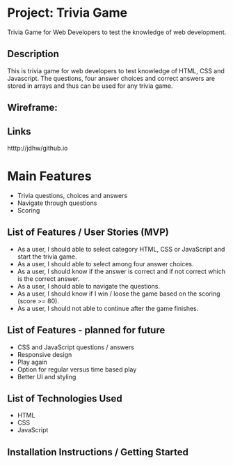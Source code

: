 # Project: Trivia Game
Trivia Game for Web Developers to test the knowledge of web development. 

## Description
This is trivia game for web developers to test knowledge of HTML, CSS and Javascript. The questions, four answer choices and correct answers are stored in arrays and thus can be used for any trivia game.


## Wireframe:

## Links
htttp://jdhw/github.io

# Main Features
* Trivia questions, choices and answers
* Navigate through questions
* Scoring


## List of Features / User Stories (MVP)
* As a user, I should able to select category HTML, CSS or JavaScript and start the trivia game.
* As a user, I should able to select among four answer choices.
* As a user, I should know if the answer is correct and if not correct which is the correct answer.
* As a user, I should able to navigate the questions.
* As a user, I should know if I win / loose the game based on the scoring (score >= 80).
* As a user, I should not able to continue after the game finishes.

## List of Features - planned for future
* CSS and JavaScript questions / answers
* Responsive design
* Play again
* Option for regular versus time based play
* Better UI and styling


## List of Technologies Used
* HTML
* CSS
* JavaScript


## Installation Instructions / Getting Started



